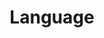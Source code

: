 ---
permalink: /tags/Language/
title: "Language"
layout: tags
author_profile: true
# taxonomy: 언어 지식
---